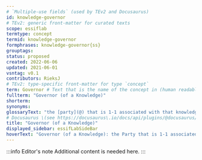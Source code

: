 ```yaml
---
# `Multiple-use fields` (used by TEv2 and Docusaurus)
id: knowledge-governor
# TEv2: generic front-matter for curated texts
scope: essiflab
termtype: concept
termid: knowledge-governor
formphrases: knowledge-governor{ss}
grouptags:
status: proposed
created: 2022-06-06
updated: 2021-06-01
vsntag: v0.1
contributors: RieksJ
# TEv2: type-specific front-matter for type `concept`
term: Governor # Text that is the name of the concept in (human readable) texts.
fullterm: "Governor (of a Knowledge)"
shorterm:
synonyms:
glossaryText: "the [party](@) that is 1-1 associated with that knowledge."
# Docusaurus \(see https://docusaurus\.io/docs/api/plugins/@docusaurus/plugin-content-docs#markdown-front-matter\):
title: "Governor (of a Knowledge)"
displayed_sidebar: essifLabSideBar
hoverText: "Governor (of a Knowledge): the Party that is 1-1 associated with that knowledge."
---
```


:::info Editor's note
Additional content is needed here.
:::

